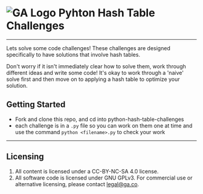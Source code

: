 # ![GA Logo](https://ga-dash.s3.amazonaws.com/production/assets/logo-9f88ae6c9c3871690e33280fcf557f33.png) Pyhton Hash Table Challenges

---

Lets solve some code challenges! These challenges are designed specifically to have solutions that involve hash tables. 

Don't worry if it isn't immediately clear how to solve them, work through different ideas and write some code! It's okay to work through a 'naive' solve first and then move on to applying a hash table to optimize your solution.

## Getting Started

* Fork and clone this repo, and cd into python-hash-table-challenges
* each challenge is in a `.py` file so you can work on them one at time and use the command `python <filename>.py` to check your work

---

## Licensing
1. All content is licensed under a CC-BY-NC-SA 4.0 license.
2. All software code is licensed under GNU GPLv3. For commercial use or alternative licensing, please contact legal@ga.co.